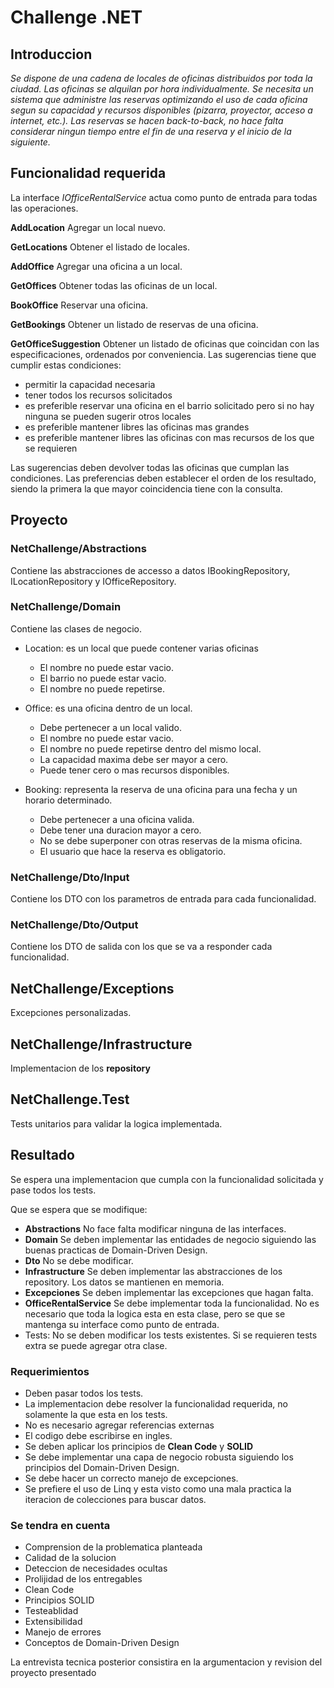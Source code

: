# Challenge .NET

## Introduccion

*Se dispone de una cadena de locales de oficinas distribuidos por toda la ciudad.
Las oficinas se alquilan por hora individualmente.
Se necesita un sistema que administre las reservas optimizando el uso de cada oficina segun su capacidad y recursos disponibles (pizarra, proyector, acceso a internet, etc.).
Las reservas se hacen back-to-back, no hace falta considerar ningun tiempo entre el fin de una reserva y el inicio de la siguiente.*

## Funcionalidad requerida

La interface *IOfficeRentalService* actua como punto de entrada para todas las operaciones.

**AddLocation**
Agregar un local nuevo.

**GetLocations**
Obtener el listado de locales.

**AddOffice**
Agregar una oficina a un local.

**GetOffices**
Obtener todas las oficinas de un local.

**BookOffice**
Reservar una oficina.

**GetBookings**
Obtener un listado de reservas de una oficina.

**GetOfficeSuggestion**
Obtener un listado de oficinas que coincidan con las especificaciones, ordenados por conveniencia.
Las sugerencias tiene que cumplir estas condiciones:

- permitir la capacidad necesaria
- tener todos los recursos solicitados
- es preferible reservar una oficina en el barrio solicitado pero si no hay ninguna se pueden sugerir otros locales
- es preferible mantener libres las oficinas mas grandes
- es preferible mantener libres las oficinas con mas recursos de los que se requieren

Las sugerencias deben devolver todas las oficinas que cumplan las condiciones.
Las preferencias deben establecer el orden de los resultado, siendo la primera la que mayor coincidencia tiene con la consulta.

## Proyecto

### NetChallenge/Abstractions

Contiene las abstracciones de accesso a datos IBookingRepository, ILocationRepository y IOfficeRepository.

### NetChallenge/Domain

Contiene las clases de negocio.

- Location: es un local que puede contener varias oficinas
  - El nombre no puede estar vacio.
  - El barrio no puede estar vacio.
  - El nombre no puede repetirse.

- Office: es una oficina dentro de un local.
  - Debe pertenecer a un local valido.
  - El nombre no puede estar vacio.
  - El nombre no puede repetirse dentro del mismo local.
  - La capacidad maxima debe ser mayor a cero.
  - Puede tener cero o mas recursos disponibles.

- Booking: representa la reserva de una oficina para una fecha y un horario determinado.
  - Debe pertenecer a una oficina valida.
  - Debe tener una duracion mayor a cero.
  - No se debe superponer con otras reservas de la misma oficina.
  - El usuario que hace la reserva es obligatorio.

### NetChallenge/Dto/Input

Contiene los DTO con los parametros de entrada para cada funcionalidad.

### NetChallenge/Dto/Output

Contiene los DTO de salida con los que se va a responder cada funcionalidad.

## NetChallenge/Exceptions

Excepciones personalizadas.

## NetChallenge/Infrastructure

Implementacion de los **repository**

## NetChallenge.Test

Tests unitarios para validar la logica implementada.

## Resultado

Se espera una implementacion que cumpla con la funcionalidad solicitada y pase todos los tests.

Que se espera que se modifique:

- **Abstractions** No face falta modificar ninguna de las interfaces.
- **Domain** Se deben implementar las entidades de negocio siguiendo las buenas practicas de Domain-Driven Design.
- **Dto** No se debe modificar.
- **Infrastructure** Se deben implementar las abstracciones de los repository. Los datos se mantienen en memoria.
- **Excepciones** Se deben implementar las excepciones que hagan falta.
- **OfficeRentalService** Se debe implementar toda la funcionalidad. No es necesario que toda la logica esta en esta clase, pero se que se mantenga su interface como punto de entrada.
- Tests: No se deben modificar los tests existentes. Si se requieren tests extra se puede agregar otra clase.

### Requerimientos

- Deben pasar todos los tests.
- La implementacion debe resolver la funcionalidad requerida, no solamente la que esta en los tests.
- No es necesario agregar referencias externas
- El codigo debe escribirse en ingles.
- Se deben aplicar los principios de **Clean Code** y **SOLID**
- Se debe implementar una capa de negocio robusta siguiendo los principios del Domain-Driven Design.
- Se debe hacer un correcto manejo de excepciones.
- Se prefiere el uso de Linq y esta visto como una mala practica la iteracion de colecciones para buscar datos.

### Se tendra en cuenta

- Comprension de la problematica planteada
- Calidad de la solucion
- Deteccion de necesidades ocultas
- Prolijidad de los entregables
- Clean Code
- Principios SOLID
- Testeablidad
- Extensibilidad
- Manejo de errores
- Conceptos de Domain-Driven Design

La entrevista tecnica posterior consistira en la argumentacion y revision del proyecto presentado

